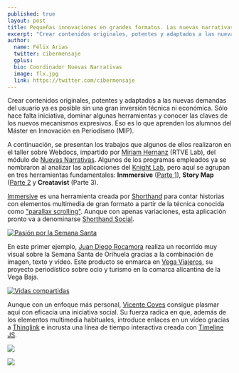 ```yaml
---
published: true
layout: post
title: Pequeñas innovaciones en grandes formatos. Las nuevas narrativas de los alumnos del MIP (1)&#58 Immersive
excerpt: "Crear contenidos originales, potentes y adaptados a las nuevas demandas del usuario ya es posible sin una gran inversión técnica ni económica. Sólo hace falta iniciativa, dominar algunas herramientas y conocer las claves de los nuevos mecanismos expresivos. Eso es lo que aprenden los alumnos del Máster en Innovación en Periodismo (MIP)."
author:
  name: Félix Arias
  twitter: cibermensaje
  gplus:  
  bio: Coordinador Nuevas Narrativas
  image: flx.jpg
  link: https://twitter.com/cibermensaje
---
```

Crear contenidos originales, potentes y adaptados a las nuevas demandas del usuario ya es posible sin una gran inversión técnica ni económica. Sólo hace falta iniciativa, dominar algunas herramientas y conocer las claves de los nuevos mecanismos expresivos. Eso es lo que aprenden los alumnos del Máster en Innovación en Periodismo (MIP).

A continuación, se presentan los trabajos que algunos de ellos realizaron en el taller sobre Webdocs, impartido por [Miriam Hernanz](https://twitter.com/miriamhernanz) (RTVE Lab), del módulo de [Nuevas Narrativas](http://mip.umh.es/programa.htm#narrativas). Algunos de los programas empleados ya se nombraron al analizar las aplicaciones del [Knight Lab](http://mip.umh.es/blog/2015/05/20/frontera-innovacion-knightlab/), pero aquí se agrupan en tres herramientas fundamentales: **Inmmersive** ([Parte 1](http://mip.umh.es/blog/2015/07/05/innovacion-narrativas-formatos/)), **Story Map** ([Parte 2](http://mip.umh.es/blog/2015/07/09/innovacion-narrativas-formatos-storymap/) y **Creatavist** (Parte 3).

[Immersive](http://immersive.sh/) es una herramienta creada por [Shorthand](http://shorthand.com/) para contar historias con elementos multimedia de gran formato a partir de la técnica conocida como ["parallax scrolling"](https://en.wikipedia.org/wiki/Parallax_scrolling). Aunque con apenas variaciones, esta aplicación pronto va a denominarse [Shorthand Social](http://shorthand.com/social/).

[![Pasión por la Semana Santa](https://dl.dropboxusercontent.com/u/3578704/shots/blogpics/Immersive%201.jpg)](http://immersive.sh/vegaviajeros/3gJZvjWiq)

En este primer ejemplo, [Juan Diego Rocamora](https://twitter.com/jico1) realiza un recorrido muy visual sobre la Semana Santa de Orihuela gracias a la combinación de imagen, texto y vídeo. Este producto se enmarca en [Vega Viajeros](http://www.vegaviajeros.com/), su proyecto periodístico sobre ocio y turismo en la comarca alicantina de la Vega Baja.

[![Vidas compartidas](https://dl.dropboxusercontent.com/u/3578704/shots/blogpics/Immersive%202a.jpg)](http://immersive.sh/vicente/u2QZm3IFd)

Aunque con un enfoque más personal, [Vicente Coves](https://twitter.com/vcovesmasterumh) consigue plasmar aquí con eficacia una iniciativa social. Su fuerza radica en que, además de los elementos multimedia habituales, introduce enlaces en un vídeo gracias a [Thinglink](https://www.thinglink.com/) e incrusta una línea de tiempo interactiva creada con [Timeline JS](http://timeline.knightlab.com/).

![](https://dl.dropboxusercontent.com/u/3578704/shots/blogpics/Immersive%202b.jpg)

![](https://dl.dropboxusercontent.com/u/3578704/shots/blogpics/Immersive%202c.jpg)